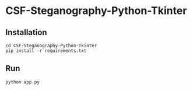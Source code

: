# CSF-Steganography-Python-Tkinter

## Installation
```
cd CSF-Steganography-Python-Tkinter
pip install -r requirements.txt
```

## Run
```
python app.py
```